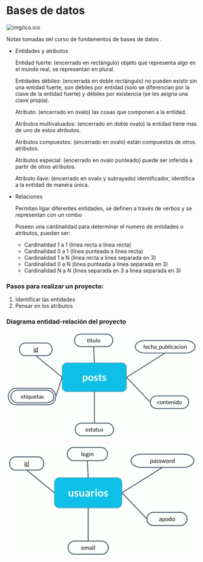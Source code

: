 # Bases de datos

![img/ico.ico](img/ico.ico)

Notas tomadas del curso de fundamentos de bases de datos .

- Entidades y atributos

    Entidad fuerte: (encerrado en rectángulo) objeto que representa algo en el mundo real, se representan en plural.

    Entidades débiles: (encerrada en doble rectángulo) no pueden existir sin una entidad fuerte, son débiles por entidad (solo se diferencian por la clave de la entidad fuerte) y débiles por existencia (se les asigna una clave propia).

    Atributo: (encerrado en ovalo) las cosas que componen a la entidad.

    Atributos multivaluados: (encerrado en doble ovalo) la entidad tiene mas de uno de estos atributos.

    Atributos compuestos: (encerrado en ovalo) están compuestos de otros atributos.

    Atributos especial: (encerrado en ovalo punteado) puede ser inferida a partir de otros atributos.

    Atributo llave: (encerrado en ovalo y subrayado) identificador, identifica a la entidad de manera única.

- Relaciones

    Permiten ligar diferentes entidades, se definen a través de verbos y se representan con un rombo

    Poseen una cardinalidad para determinar el numero de entidades o atributos, pueden ser:

    - Cardinalidad 1 a 1 (linea recta a linea recta)
    - Cardinalidad 0 a 1 (linea punteada a linea recta)
    - Cardinalidad 1 a N (linea recta a linea separada en 3)
    - Cardinalidad 0 a N (linea punteada a linea separada en 3)
    - Cardinalidad N a N (linea separada en 3 a linea separada en 3)

### Pasos para realizar un proyecto:

1. Identificar las entidades
2. Pensar en los atributos

### Diagrama entidad-relación del proyecto

![img/1.png](img/1.png)

![img/2.png](img/2.png)